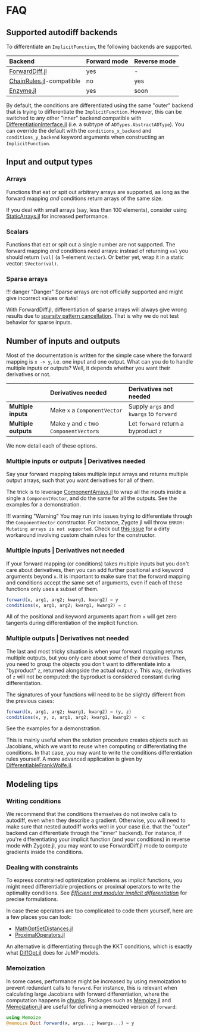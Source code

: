 # FAQ

## Supported autodiff backends

To differentiate an `ImplicitFunction`, the following backends are supported.

| Backend                                                                | Forward mode | Reverse mode |
| :--------------------------------------------------------------------- | :----------- | :----------- |
| [ForwardDiff.jl](https://github.com/JuliaDiff/ForwardDiff.jl)          | yes          | -            |
| [ChainRules.jl](https://github.com/JuliaDiff/ChainRules.jl)-compatible | no           | yes          |
| [Enzyme.jl](https://github.com/EnzymeAD/Enzyme.jl)                     | yes          | soon         |

By default, the conditions are differentiated using the same "outer" backend that is trying to differentiate the `ImplicitFunction`.
However, this can be switched to any other "inner" backend compatible with [DifferentiationInterface.jl](https://github.com/gdalle/DifferentiationInterface.jl) (i.e. a subtype of `ADTypes.AbstractADType`).
You can override the default with the `conditions_x_backend` and `conditions_y_backend` keyword arguments when constructing an `ImplicitFunction`.

## Input and output types

### Arrays

Functions that eat or spit out arbitrary arrays are supported, as long as the forward mapping _and_ conditions return arrays of the same size.

If you deal with small arrays (say, less than 100 elements), consider using [StaticArrays.jl](https://github.com/JuliaArrays/StaticArrays.jl) for increased performance.

### Scalars

Functions that eat or spit out a single number are not supported.
The forward mapping _and_ conditions need arrays: instead of returning `val` you should return `[val]` (a 1-element `Vector`).
Or better yet, wrap it in a static vector: `SVector(val)`.

### Sparse arrays

!!! danger "Danger"
    Sparse arrays are not officially supported and might give incorrect values or `NaN`s!

With ForwardDiff.jl, differentiation of sparse arrays will always give wrong results due to [sparsity pattern cancellation](https://github.com/JuliaDiff/ForwardDiff.jl/issues/658).
That is why we do not test behavior for sparse inputs.

## Number of inputs and outputs

Most of the documentation is written for the simple case where the forward mapping is `x -> y`, i.e. one input and one output.
What can you do to handle multiple inputs or outputs?
Well, it depends whether you want their derivatives or not.

|                      | Derivatives needed                      | Derivatives not needed                  |
| :------------------- | :-------------------------------------- | :-------------------------------------- |
| **Multiple inputs**  | Make `x` a `ComponentVector`            | Supply `args` and `kwargs` to `forward` |
| **Multiple outputs** | Make `y` and `c` two `ComponentVector`s | Let `forward` return a byproduct `z`    |

We now detail each of these options.

### Multiple inputs or outputs | Derivatives needed

Say your forward mapping takes multiple input arrays and returns multiple output arrays, such that you want derivatives for all of them.

The trick is to leverage [ComponentArrays.jl](https://github.com/jonniedie/ComponentArrays.jl) to wrap all the inputs inside a single a `ComponentVector`, and do the same for all the outputs.
See the examples for a demonstration.

!!! warning "Warning"
    You may run into issues trying to differentiate through the `ComponentVector` constructor.
    For instance, Zygote.jl will throw `ERROR: Mutating arrays is not supported`.
    Check out [this issue](https://github.com/gdalle/ImplicitDifferentiation.jl/issues/67) for a dirty workaround involving custom chain rules for the constructor.

### Multiple inputs | Derivatives not needed

If your forward mapping (or conditions) takes multiple inputs but you don't care about derivatives, then you can add further positional and keyword arguments beyond `x`.
It is important to make sure that the forward mapping and conditions accept the same set of arguments, even if each of these functions only uses a subset of them.

```julia
forward(x, arg1, arg2; kwarg1, kwarg2) = y
conditions(x, arg1, arg2; kwarg1, kwarg2) = c
```

All of the positional and keyword arguments apart from `x` will get zero tangents during differentiation of the implicit function.

### Multiple outputs | Derivatives not needed

The last and most tricky situation is when your forward mapping returns multiple outputs, but you only care about some of their derivatives.
Then, you need to group the objects you don't want to differentiate into a "byproduct" `z`, returned alongside the actual output `y`.
This way, derivatives of `z` will not be computed: the byproduct is considered constant during differentiation.

The signatures of your functions will need to be be slightly different from the previous cases:

```julia
forward(x, arg1, arg2; kwarg1, kwarg2) = (y, z)
conditions(x, y, z, arg1, arg2; kwarg1, kwarg2) =  c
```

See the examples for a demonstration.

This is mainly useful when the solution procedure creates objects such as Jacobians, which we want to reuse when computing or differentiating the conditions.
In that case, you may want to write the conditions differentiation rules yourself.
A more advanced application is given by [DifferentiableFrankWolfe.jl](https://github.com/gdalle/DifferentiableFrankWolfe.jl).

## Modeling tips

### Writing conditions

We recommend that the conditions themselves do not involve calls to autodiff, even when they describe a gradient.
Otherwise, you will need to make sure that nested autodiff works well in your case (i.e. that the "outer" backend can differentiate through the "inner" backend).
For instance, if you're differentiating your implicit function (and your conditions) in reverse mode with Zygote.jl, you may want to use ForwardDiff.jl mode to compute gradients inside the conditions.

### Dealing with constraints

To express constrained optimization problems as implicit functions, you might need differentiable projections or proximal operators to write the optimality conditions.
See [_Efficient and modular implicit differentiation_](https://arxiv.org/abs/2105.15183) for precise formulations.

In case these operators are too complicated to code them yourself, here are a few places you can look:

- [MathOptSetDistances.jl](https://github.com/matbesancon/MathOptSetDistances.jl)
- [ProximalOperators.jl](https://github.com/JuliaFirstOrder/ProximalOperators.jl)

An alternative is differentiating through the KKT conditions, which is exactly what [DiffOpt.jl](https://github.com/jump-dev/DiffOpt.jl) does for JuMP models.

### Memoization

In some cases, performance might be increased by using memoization to prevent redundant calls to `forward`.
For instance, this is relevant when calculating large Jacobians with forward differentiation, where the computation happens in [chunks](https://juliadiff.org/ForwardDiff.jl/stable/user/advanced/#Configuring-Chunk-Size).
Packages such as [Memoize.jl](https://github.com/JuliaCollections/Memoize.jl) and [Memoization.jl](https://github.com/marius311/Memoization.jl) are useful for defining a memoized version of `forward`:

```julia
using Memoize
@memoize Dict forward(x, args...; kwargs...) = y
```
